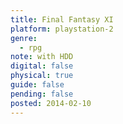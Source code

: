 ```yaml
---
title: Final Fantasy XI
platform: playstation-2
genre:
  - rpg
note: with HDD
digital: false
physical: true
guide: false
pending: false
posted: 2014-02-10
---
```

